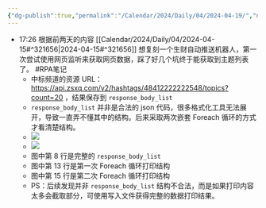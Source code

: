 ```yaml
---
{"dg-publish":true,"permalink":"/Calendar/2024/Daily/04/2024-04-19/","noteIcon":1,"created":"2024-04-19","updated":"2024-04-20"}
---
```


- 17:26 根据前两天的内容 [[Calendar/2024/Daily/04/2024-04-15#^321656\|2024-04-15#^321656]] 想复刻一个生财自动推送机器人，第一次尝试使用网页监听来获取网页数据，踩了好几个坑终于能获取到主题列表 了。 #RPA笔记
	- 中标频道的资源 URL：https://api.zsxq.com/v2/hashtags/48412222222548/topics?count=20 ，结果保存到 `response_body_list`
	- `response_body_list` 并非是合法的 json 代码，很多格式化工具无法展开，导致一直弄不懂其中的结构。后来采取两次嵌套 Foreach 循环的方式才看清楚结构。
	- ![](http://img.xlg.life/images/202404191734382.png)
	- ![](http://img.xlg.life/images/202404191735165.png)
	- 图中第 8 行是完整的 `response_body_list`
	- 图中第 13 行是第一次 Foreach 循环打印结构
	- 图中第 15 行是第二次 Foreach 循环打印结构
	- PS：后续发现并非 `response_body_list` 结构不合法，而是如果打印内容太多会截取部分，可使用写入文件获得完整的数据打印结果。